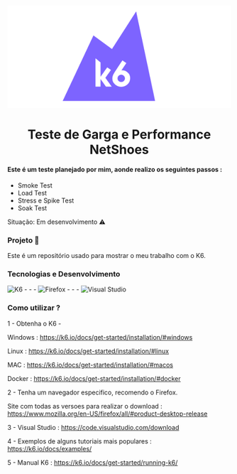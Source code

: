 ![ cabeçalho](https://github.com/programacaogabriel/k6_Realizando_testes_de_garga/blob/main/imagens/k6.png)
<h1 align="center">Teste de Garga e Performance NetShoes </h1>

####  Este é um teste planejado por mim, aonde realizo os seguintes passos :


* Smoke Test
* Load Test
* Stress e Spike Test
* Soak Test



Situação: Em desenvolvimento ⚠️




### Projeto 🏰
Este é um repositório usado para mostrar o meu trabalho com o K6.

### Tecnologias e Desenvolvimento
![K6](https://img.shields.io/badge/K6-1572B6?style=for-the-badge&logo=K6&logoColor=white)   - - -  ![Firefox](https://img.shields.io/badge/Firefox-157276?style=for-the-badge&logo=firefox&logoColor=gold) - - -  ![Visual Studio](https://img.shields.io/badge/Visual%20Studio-857276?style=for-the-badge&logo=vb&logoColor=gold) 

### Como utilizar ?

1 - Obtenha o K6 - 

Windows : https://k6.io/docs/get-started/installation/#windows

Linux : https://k6.io/docs/get-started/installation/#linux

MAC : https://k6.io/docs/get-started/installation/#macos

Docker : https://k6.io/docs/get-started/installation/#docker


2 - Tenha um navegador especifico, recomendo o Firefox.

Site com todas as versoes para realizar o download : https://www.mozilla.org/en-US/firefox/all/#product-desktop-release

3 - Visual Studio : https://code.visualstudio.com/download

4 - Exemplos de alguns tutoriais mais populares : https://k6.io/docs/examples/

5 - Manual K6 : https://k6.io/docs/get-started/running-k6/
